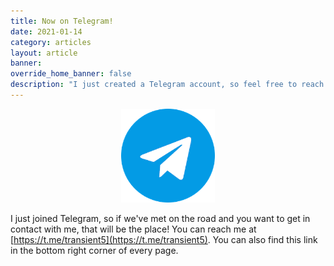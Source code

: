 ```yaml
---
title: Now on Telegram!
date: 2021-01-14
category: articles
layout: article
banner: 
override_home_banner: false
description: "I just created a Telegram account, so feel free to reach out!" 
---
```


<div class="mb-5" style="margin: 0 auto; width: 150px; text-align:center">
    <img src="/assets/img/telegram-large.png" class="img-fluid" />
</div>

I just joined Telegram, so if we've met on the road and you want to get in contact with me, that will be the place! You can reach me at [https://t.me/transient5](https://t.me/transient5). You can also find this link in the bottom right corner of every page. 
